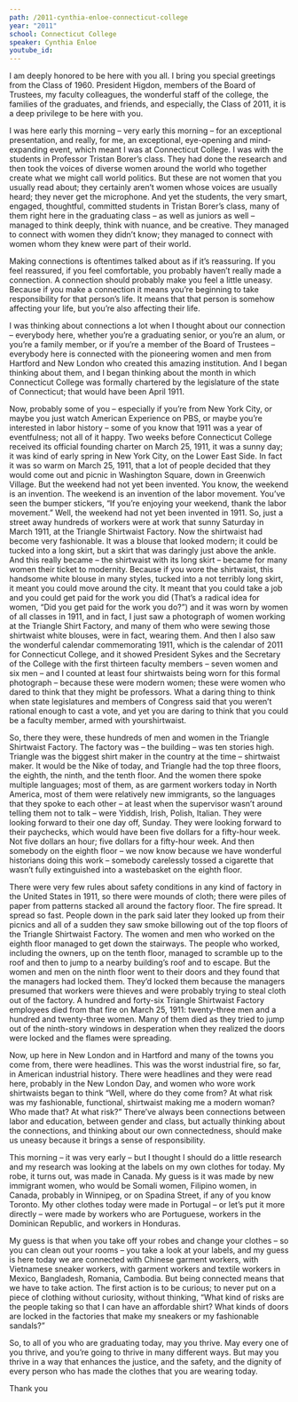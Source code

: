 ```yaml
---
path: /2011-cynthia-enloe-connecticut-college
year: "2011"
school: Connecticut College
speaker: Cynthia Enloe
youtube_id: 
---
```


I am deeply honored to be here with you all. I bring you special greetings from the Class of 1960. President Higdon, members of the Board of Trustees, my faculty colleagues, the wonderful staff of the college, the families of the graduates, and friends, and especially, the Class of 2011, it is a deep privilege to be here with you.

I was here early this morning – very early this morning – for an exceptional presentation, and really, for me, an exceptional, eye-opening and mind-expanding event, which meant I was at Connecticut College. I was with the students in Professor Tristan Borer’s class. They had done the research and then took the voices of diverse women around the world who together create what we might call world politics. But these are not women that you usually read about; they certainly aren’t women whose voices are usually heard; they never get the microphone. And yet the students, the very smart, engaged, thoughtful, committed students in Tristan Borer’s class, many of them right here in the graduating class – as well as juniors as well – managed to think deeply, think with nuance, and be creative. They managed to connect with women they didn’t know; they managed to connect with women whom they knew were part of their world.

Making connections is oftentimes talked about as if it’s reassuring. If you feel reassured, if you feel comfortable, you probably haven’t really made a connection. A connection should probably make you feel a little uneasy. Because if you make a connection it means you’re beginning to take responsibility for that person’s life. It means that that person is somehow affecting your life, but you’re also affecting their life.

I was thinking about connections a lot when I thought about our connection – everybody here, whether you’re a graduating senior, or you’re an alum, or you’re a family member, or if you’re a member of the Board of Trustees – everybody here is connected with the pioneering women and men from Hartford and New London who created this amazing institution. And I began thinking about them, and I began thinking about the month in which Connecticut College was formally chartered by the legislature of the state of Connecticut; that would have been April 1911. 

Now, probably some of you – especially if you’re from New York City, or maybe you just watch American Experience on PBS, or maybe you’re interested in labor history – some of you know that 1911 was a year of eventfulness; not all of it happy. Two weeks before Connecticut College received its official founding charter on March 25, 1911, it was a sunny day; it was kind of early spring in New York City, on the Lower East Side. In fact it was so warm on March 25, 1911, that a lot of people decided that they would come out and picnic in Washington Square, down in Greenwich Village. But the weekend had not yet been invented. You know, the weekend is an invention. The weekend is an invention of the labor movement. You’ve seen the bumper stickers, “If you’re enjoying your weekend, thank the labor movement.” Well, the weekend had not yet been invented in 1911. So, just a street away hundreds of workers were at work that sunny Saturday in March 1911, at the Triangle Shirtwaist Factory. Now the shirtwaist had become very fashionable. It was a blouse that looked modern; it could be tucked into a long skirt, but a skirt that was daringly just above the ankle. And this really became – the shirtwaist with its long skirt – became for many women their ticket to modernity. Because if you wore the shirtwaist, this handsome white blouse in many styles, tucked into a not terribly long skirt, it meant you could move around the city. It meant that you could take a job and you could get paid for the work you did (That’s a radical idea for women, “Did you get paid for the work you do?”) and it was worn by women of all classes in 1911, and in fact, I just saw a photograph of women working at the Triangle Shirt Factory, and many of them who were sewing those shirtwaist white blouses, were in fact, wearing them. And then I also saw the wonderful calendar commemorating 1911, which is the calendar of 2011 for Connecticut College, and it showed President Sykes and the Secretary of the College with the first thirteen faculty members – seven women and six men – and I counted at least four shirtwaists being worn for this formal photograph – because these were modern women; these were women who dared to think that they might be professors. What a daring thing to think when state legislatures and members of Congress said that you weren’t rational enough to cast a vote, and yet you are daring to think that you could be a faculty member, armed with yourshirtwaist.

So, there they were, these hundreds of men and women in the Triangle Shirtwaist Factory. The factory was – the building – was ten stories high. Triangle was the biggest shirt maker in the country at the time – shirtwaist maker. It would be the Nike of today, and Triangle had the top three floors, the eighth, the ninth, and the tenth floor. And the women there spoke multiple languages; most of them, as are garment workers today in North America, most of them were relatively new immigrants, so the languages that they spoke to each other – at least when the supervisor wasn’t around telling them not to talk – were Yiddish, Irish, Polish, Italian. They were looking forward to their one day off, Sunday. They were looking forward to their paychecks, which would have been five dollars for a fifty-hour week. Not five dollars an hour; five dollars for a fifty-hour week. And then somebody on the eighth floor – we now know because we have wonderful historians doing this work – somebody carelessly tossed a cigarette that wasn’t fully extinguished into a wastebasket on the eighth floor.

There were very few rules about safety conditions in any kind of factory in the United States in 1911, so there were mounds of cloth; there were piles of paper from patterns stacked all around the factory floor. The fire spread. It spread so fast. People down in the park said later they looked up from their picnics and all of a sudden they saw smoke billowing out of the top floors of the Triangle Shirtwaist Factory. The women and men who worked on the eighth floor managed to get down the stairways. The people who worked, including the owners, up on the tenth floor, managed to scramble up to the roof and then to jump to a nearby building’s roof and to escape. But the women and men on the ninth floor went to their doors and they found that the managers had locked them. They’d locked them because the managers presumed that workers were thieves and were probably trying to steal cloth out of the factory. A hundred and forty-six Triangle Shirtwaist Factory employees died from that fire on March 25, 1911: twenty-three men and a hundred and twenty-three women. Many of them died as they tried to jump out of the ninth-story windows in desperation when they realized the doors were locked and the flames were spreading.

Now, up here in New London and in Hartford and many of the towns you come from, there were headlines. This was the worst industrial fire, so far, in American industrial history. There were headlines and they were read here, probably in the New London Day, and women who wore work shirtwaists began to think “Well, where do they come from? At what risk was my fashionable, functional, shirtwaist making me a modern woman? Who made that? At what risk?” There’ve always been connections between labor and education, between gender and class, but actually thinking about the connections, and thinking about our own connectedness, should make us uneasy because it brings a sense of responsibility.

This morning – it was very early – but I thought I should do a little research and my research was looking at the labels on my own clothes for today. My robe, it turns out, was made in Canada. My guess is it was made by new immigrant women, who would be Somali women, Filipino women, in Canada, probably in Winnipeg, or on Spadina Street, if any of you know Toronto. My other clothes today were made in Portugal – or let’s put it more directly – were made by workers who are Portuguese, workers in the Dominican Republic, and workers in Honduras.

My guess is that when you take off your robes and change your clothes – so you can clean out your rooms – you take a look at your labels, and my guess is here today we are connected with Chinese garment workers, with Vietnamese sneaker workers, with garment workers and textile workers in Mexico, Bangladesh, Romania, Cambodia. But being connected means that we have to take action. The first action is to be curious; to never put on a piece of clothing without curiosity, without thinking, “What kind of risks are the people taking so that I can have an affordable shirt? What kinds of doors are locked in the factories that make my sneakers or my fashionable sandals?”

So, to all of you who are graduating today, may you thrive. May every one of you thrive, and you’re going to thrive in many different ways. But may you thrive in a way that enhances the justice, and the safety, and the dignity of every person who has made the clothes that you are wearing today.

Thank you